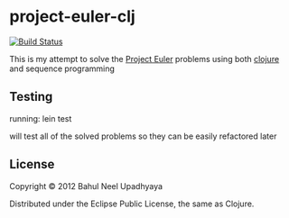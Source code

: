 # project-euler-clj
[![Build Status](https://secure.travis-ci.org/bahulneel/project-euler-clj.png)](http://travis-ci.org/[YOUR_GITHUB_USERNAME]/project-euler-clj)

This is my attempt to solve the [Project Euler](http://projecteuler.net) problems
using both [clojure](http://clojure.github.com) and sequence programming 

## Testing

running:
    lein test

will test all of the solved problems so they can be easily refactored later 

## License

Copyright © 2012 Bahul Neel Upadhyaya

Distributed under the Eclipse Public License, the same as Clojure.

